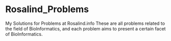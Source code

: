 Rosalind_Problems
=================

My Solutions for Problems at Rosalind.info
These are all problems related to the field of BioInformatics, and each problem aims to present a certain facet of BioInformatics. 
